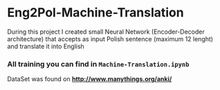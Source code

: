 # Eng2Pol-Machine-Translation

During this project I created small Neural Network (Encoder-Decoder architecture) that accepts as input Polish sentence (maximum 12 lenght) and translate it into English

### All training you can find in `Machine-Translation.ipynb`
DataSet was found on **http://www.manythings.org/anki/**
